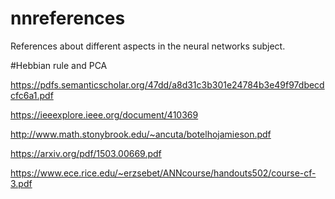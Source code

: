 # nnreferences
References about different aspects in the neural networks subject.

#Hebbian rule and PCA

https://pdfs.semanticscholar.org/47dd/a8d31c3b301e24784b3e49f97dbecdcfc6a1.pdf

https://ieeexplore.ieee.org/document/410369

http://www.math.stonybrook.edu/~ancuta/botelhojamieson.pdf

https://arxiv.org/pdf/1503.00669.pdf

https://www.ece.rice.edu/~erzsebet/ANNcourse/handouts502/course-cf-3.pdf

